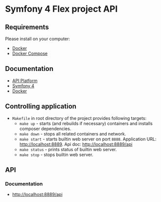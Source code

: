 # Symfony 4 Flex project API

## Requirements
Please install on your computer:
* [Docker](https://docs.docker.com/install/)
* [Docker Compose](https://docs.docker.com/compose/install/)

## Documentation
* [API Platform](https://api-platform.com/docs/core) 
* [Symfony 4](https://symfony.com/doc/)
* [Docker](https://docs.docker.com/)


## Controlling application
* `Makefile` in root directory of the project provides following targets:
    * `make up` - starts (and rebuilds if necessary) containers and installs composer dependencies.
    * `make down` - stops all related containers and network.
    * `make start` - starts builtin web server on port `8888`.
       Application URL: [http://localhost:8889](http://localhost:8889).
       Api doc: [http://localhost:8889/api](http://localhost:8889/api)
    * `make status` - prints status of builtin web server.
    * `make stop` - stops builtin web server.


## API

### Documentation
* [http://localhost:8889/api](http://localhost:8889/api)